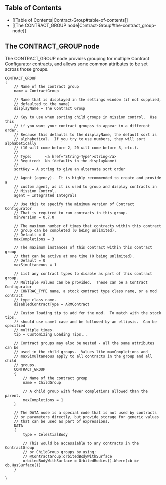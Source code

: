## Table of Contents

* [[Table of Contents|Contract-Group#table-of-contents]]
* [[The CONTRACT_GROUP node|Contract-Group#the-contract_group-node]]

## The CONTRACT_GROUP node

The CONTRACT_GROUP node provides grouping for multiple Contract Configurator contracts, and allows some common attributes to be set across those groups.

    CONTRACT_GROUP
    {
        // Name of the contract group
        name = ContractGroup

        // Name that is displayed in the settings window (if not supplied,
        // defaulted to the name).
        displayName = The Contract Group

        // Key to use when sorting child groups in mission control.  Use this
        // if you want your contract groupss to appear in a different order.
        // Because this defaults to the displayName, the default sort is
        // alphabetical.  If you try to use numbers, they will sort alphabetically
        // (10 will come before 2, 20 will come before 3, etc.).
        //
        // Type:      <a href="String-Type">string</a>
        // Required:  No (defaults to the displayName)
        //
        sortKey = A string to give an alternate sort order

        // Agent (agency).  It is highly recommended to create and provide a
        // custom agent, as it is used to group and display contracts in
        // Mission Control.
        agent = Integrated Integrals

        // Use this to specify the minimum version of Contract Configurator
        // That is required to run contracts in this group.
        minVersion = 0.7.0

        // The maximum number of times that contracts within this contract
        // group can be completed (0 being unlimited).
        // Default = 0
        maxCompletions = 3

        // The maximum instances of this contract within this contract group
        // that can be active at one time (0 being unlimited).
        // Default = 0
        maxSimultaneous = 1

        // List any contract types to disable as part of this contract group.
        // Multiple values can be provided.  These can be a Contract Configurator
        // CONTRAC_TYPE name, a stock contract type class name, or a mod contract
        // type class name.
        disabledContractType = ARMContract

        // Custom loading tip to add for the mod.  To match with the stock tips,
        // should use camel case and be followed by an ellipsis.  Can be specified
        // multiple times.
        tip = Customizing Loading Tips...

        // Contract groups may also be nested - all the same attributes can be
        // used in the child groups.  Values like maxCompletions and
        // maxSimultaneous apply to all contracts in the group and all child
        // groups.
        CONTRACT_GROUP
        {
            // Name of the contract group
            name = ChildGroup

            // A child group with fewer completions allowed than the parent.
            maxCompletions = 1
        }

        // The DATA node is a special node that is not used by contracts
        // or parameters directly, but provide storage for generic values
        // that can be used as part of expressions.
        DATA
        {
            type = CelestialBody

            // This would be accessiable to any contracts in the ContractGroup
            // or ChildGroup groups by using:
            // @ContractGroup:orbitedBodyWithSurface
            orbitedBodyWithSurface = OrbitedBodies().Where(cb => cb.HasSurface())
        }

    }
